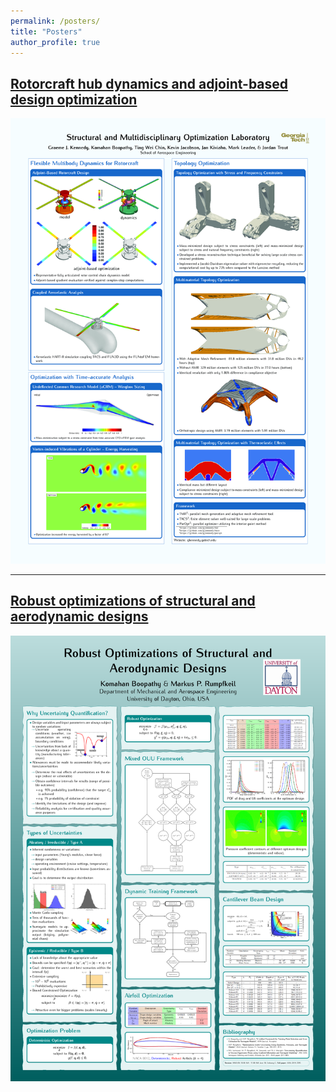 ```yaml
---
permalink: /posters/
title: "Posters"
author_profile: true
---
```


## [Rotorcraft hub dynamics and adjoint-based design optimization](../files/posters/2018-rotorcraft-hub-dynamics.pdf)

![](../files/posters/2018-rotorcraft-hub-dynamics.png)

---

## [Robust optimizations of structural and aerodynamic designs](../files/posters/2014-surrogate-ouu-framework.pdf)

![](../files/posters/2014-surrogate-ouu-framework.png)
